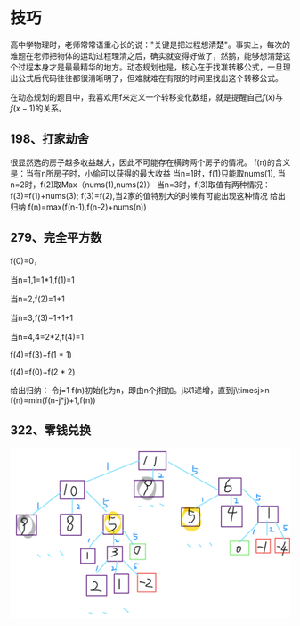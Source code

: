 # 技巧

高中学物理时，老师常常语重心长的说："关键是把过程想清楚"。事实上，每次的难题在老师把物体的运动过程理清之后，确实就变得好做了，然鹅，能够想清楚这个过程本身才是最最精华的地方。动态规划也是，核心在于找准转移公式，一旦理出公式后代码往往都很清晰明了，但难就难在有限的时间里找出这个转移公式。

在动态规划的题目中，我喜欢用f来定义一个转移变化数组，就是提醒自己$f(x)$与$f(x-1)$的关系。

## 198、打家劫舍

很显然选的房子越多收益越大，因此不可能存在横跨两个房子的情况。
f(n)的含义是：当有n所房子时，小偷可以获得的最大收益
当n=1时，f(1)只能取nums(1),
当n=2时，f(2)取Max（nums(1),nums(2)）
当n=3时，f(3)取值有两种情况：
    f(3)=f(1)+nums(3);
    f(3)=f(2),当2家的值特别大的时候有可能出现这种情况
给出归纳
f(n)=max(f(n-1),f(n-2)+nums(n))

## 279、完全平方数

f(0)=0，

当n=1,1=1*1,f(1)=1

当n=2,f(2)=1+1

当n=3,f(3)=1+1+1

当n=4,4=2*2,f(4)=1

f(4)=f(3)+f(1 * 1)

f(4)=f(0)+f(2 * 2)

给出归纳：
令j=1
f(n)初始化为n，即由n个j相加。j以1递增，直到j\timesj>n
f(n)=min(f(n-j*j)+1,f(n))

## 322、零钱兑换

![avatar](053565d02f06c784bd1688b6098d03cecef2771cb94a0ffd4573937187abf206-file_1560239316066.png)
